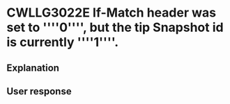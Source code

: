 # CWLLG3022E If-Match header was set to ''''0'''', but the tip Snapshot id is currently ''''1''''.

## Explanation

## User response